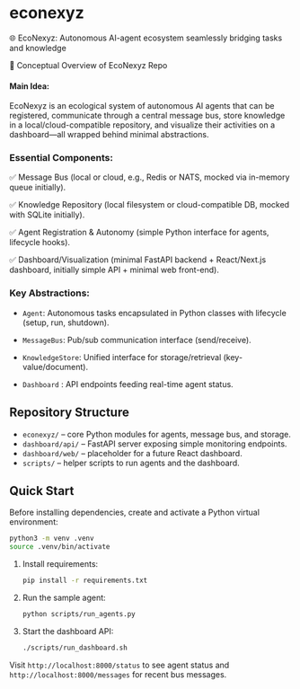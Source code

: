 # econexyz

🌐 EcoNexyz: Autonomous AI-agent ecosystem seamlessly bridging tasks and knowledge

🧠 Conceptual Overview of EcoNexyz Repo
#### Main Idea:
EcoNexyz is an ecological system of autonomous AI agents that can be registered, communicate through a central message bus, store knowledge in a local/cloud-compatible repository, and visualize their activities on a dashboard—all wrapped behind minimal abstractions.

### Essential Components:

✅ Message Bus (local or cloud, e.g., Redis or NATS, mocked via in-memory queue initially).

✅ Knowledge Repository (local filesystem or cloud-compatible DB, mocked with SQLite initially).

✅ Agent Registration & Autonomy (simple Python interface for agents, lifecycle hooks).

✅ Dashboard/Visualization (minimal FastAPI backend + React/Next.js dashboard, initially simple API + minimal web front-end).

### Key Abstractions:
- `Agent`: Autonomous tasks encapsulated in Python classes with lifecycle (setup, run, shutdown).

- `MessageBus`: Pub/sub communication interface (send/receive).

- `KnowledgeStore`: Unified interface for storage/retrieval (key-value/document).

- `Dashboard` : API endpoints feeding real-time agent status.


## Repository Structure

- `econexyz/` – core Python modules for agents, message bus, and storage.
- `dashboard/api/` – FastAPI server exposing simple monitoring endpoints.
- `dashboard/web/` – placeholder for a future React dashboard.
- `scripts/` – helper scripts to run agents and the dashboard.

## Quick Start

Before installing dependencies, create and activate a Python virtual environment:

```bash
python3 -m venv .venv
source .venv/bin/activate
```

1. Install requirements:
   ```bash
   pip install -r requirements.txt
   ```
2. Run the sample agent:
   ```bash
   python scripts/run_agents.py
   ```
3. Start the dashboard API:
   ```bash
   ./scripts/run_dashboard.sh
   ```

Visit `http://localhost:8000/status` to see agent status and `http://localhost:8000/messages` for recent bus messages.
